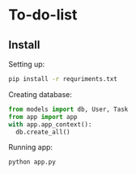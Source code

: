 # To-do-list
## Install
Setting up:
```bash
pip install -r requriments.txt
```
Creating database:
```python
from models import db, User, Task
from app import app
with app.app_context():
  db.create_all()
```
Running app:
```bash
python app.py
```
